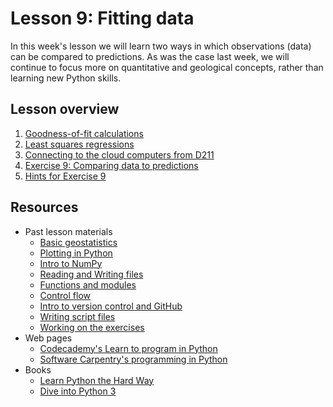 # Lesson 9: Fitting data
In this week's lesson we will learn two ways in which observations (data) can be compared to predictions.
As was the case last week, we will continue to focus more on quantitative and geological concepts, rather than learning new Python skills.

## Lesson overview

1. [Goodness-of-fit calculations](Lesson/goodness-of-fit.md)
2. [Least squares regressions](Lesson/least-squares.md)
3. [Connecting to the cloud computers from D211](Lesson/connecting-to-cloud.md)
4. [Exercise 9: Comparing data to predictions](https://classroom.github.com/assignment-invitations/b8b4b3bef25e1561a876850f57f697e8)
5. [Hints for Exercise 9](Lesson/hints.md)

## Resources
- Past lesson materials
  - [Basic geostatistics](https://github.com/Intro-Quantitative-Geology/Lesson-8-Basic-geostatistics)
  - [Plotting in Python](https://github.com/Python-for-geo-people/Lesson-7-Plotting)
  - [Intro to NumPy](https://github.com/Python-for-geo-people/Lesson-6-Intro-to-NumPy/blob/master/Lesson/intro-to-numpy.md)
  - [Reading and Writing files](https://github.com/Python-for-geo-people/Lesson-5-Reading-Writing)
  - [Functions and modules](https://github.com/Python-for-geo-people/Functions-and-modules)
  - [Control flow](https://github.com/Python-for-geo-people/Control-flow)
  - [Intro to version control and GitHub](https://github.com/Python-for-geo-people/Diving-into-Python/tree/master/Lesson/intro-to-GitHub.md)
  - [Writing script files](https://github.com/Python-for-geo-people/Diving-into-Python/tree/master/Lesson/writing-scripts.md)
  - [Working on the exercises](https://github.com/Python-for-geo-people/Diving-into-Python/tree/master/Lesson/working-on-assignment.md)
- Web pages
  - [Codecademy's Learn to program in Python](https://www.codecademy.com/learn/python)
  - [Software Carpentry's programming in Python](https://swcarpentry.github.io/python-novice-inflammation/)
- Books
  - [Learn Python the Hard Way](http://learnpythonthehardway.org/book/)
  - [Dive into Python 3](http://www.diveinto.org/python3/)
